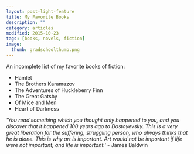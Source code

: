 ```yaml
---
layout: post-light-feature
title: My Favorite Books
description: ""
category: articles
modified: 2015-10-23
tags: [books, novels, fiction]
image:
  thumb: gradschoolthumb.png
---
```


An incomplete list of my favorite books of fiction:

- Hamlet
- The Brothers Karamazov
- The Adventures of Huckleberry Finn
- The Great Gatsby
- Of Mice and Men
- Heart of Darkness


*'You read something which you thought only happened to you, and you discover that it happened 100 years ago to Dostoyevsky. This is a very great liberation for the suffering, struggling person, who always thinks that he is alone. This is why art is important. Art would not be important if life were not important, and life is important.'* - James Baldwin
